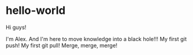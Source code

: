 # hello-world

Hi guys!

I'm Alex. And I'm here to move knowledge into a black hole!!!
My first git push!
My first git pull!
Merge, merge, merge!
